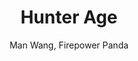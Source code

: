 --- 
slug: "hunter-age"
title: "Hunter Age"
publishdate: "2018-12-09"
src: "https://365manga.net/manga/hunter-age"
author: "Man Wang, Firepower Panda"
image: "https://data.365manga.net/images/thumbnails/32882-hunter-age.jpg"
tags: ["Adventure","Comedy","Drama","Fantasy","Romance"]
chapters: ["Chapter 91: Gold Eyes Silver Wolf ","Chapter 90: Symbol Battle At The Pier ","Chapter 89: Awo’s Not For Sale! ","Chapter 88: Starfall City ","Chapter 87: Elder Lan Ye ","Chapter 86: Separate Ways ","Chapter 85 ","Chapter 84: Mark Of Life ","Chapter 83: Goodbye"," Dryad ","Chapter 82: Seven Emblems"," Seven Constellations ","Chapter 81: Ancient Treasure ","Chapter 80: Reborn ","Chapter 79: First Sign Of Power ","Chapter 78: Beast Spirit Awakens ","Chapter 77: The Bloodied Road Back ","Chapter 76: Reckless ","Chapter 75: One Leaf Transformation ","Chapter 74: Surrounded By Enemies ","Chapter 73: Shared Roots ","Chapter 72: The Forgotten One ","Chapter 71: Trouble After A Thousand Years ","Chapter 70: Sealed Spirit’s Unexpected Changes ","Chapter 69: All Hope Is Crushed ","Chapter 68: Without Hesitation ","Chapter 67: A Price To Pay ","Chapter 66: Futile Effort ","Chapter 65: Know Your Place ","Chapter 64: Mythical Beast Yayu ","Chapter 63: Unexpected Development ","Chapter 62: Mystery Solved ","Chapter 61: Obscured ","Chapter 60: Realisation ","Chapter 59: Just A Dream ","Chapter 58: Lost In A Dream ","Chapter 57: Knock Them All Down ","Chapter 56: Hidden Intent ","Chapter 55: Comprehension By Analogy ","Chapter 54: Picking Silk ","Chapter 53: Seven Essence Points 101 ","Chapter 52: Sealed Spirit Tower ","Chapter 51: Awoo Awoo ","Chapter 50: Combining The Four Forms ","Chapter 49: The Cursed Essence Point ","Chapter 48: Dragon King’s Pact ","Chapter 47: Light At The End Of The Tunnel ","Chapter 46: Seven Shield Protection ","Chapter 45: Nowhere To Run ","Chapter 44: Man"," Woman"," Alone ","Chapter 43: Into The Forest ","Chapter 42: Into The River ","Chapter 41: Dogragon Triple Threat ","Chapter 40: Battling Xuan Ye Yin ","Chapter 39: Ancestral Dragon Essence Activate ","Chapter 38: Never Give Up ","Chapter 37: Executor Canine's Rage ","Chapter 36: Spectator ","Chapter 35: Stick Situation ","Chapter 34: Humiliation ","Chapter 33: Rock Down A Well ","Chapter 32: Deadly Encounter ","Chapter 31: Failed Landing ","Chapter 30: Incoming Danger ","Chapter 29: Fratricide ","Chapter 28: Truth Revealed ","Chapter 27: Keepsake Stolen ","Chapter 26: Runaway Princess ","Chapter 25: Hero's Journey ","Chapter 24: Jaya Duke ","Chapter 23: Roaming Dragon Realm ","Chapter 22: Fight For Your Life ","Chapter 21: Keepsake ","Chapter 20: Dad"," You Lost Your Mind! ","Chapter 19: King’s Realm ","Chapter 18: Bewitchment Spells ","Chapter 17: White Mountain's Four Ghosts ","Chapter 16: The Bright"," Shining Moon ","Chapter 15: Death Flame Corpse Formation ","Chapter 14: Inevitable Meeting ","Chapter 13: Midnight Asura ","Chapter 12: Leaving The Nest ","Chapter 11: Delay Begets The Unforeseen ","Chapter 10: All Up To The Fate ","Chapter 9: Princess Ling Xi ","Chapter 8: So It's You! ","Chapter 7: Essence Point Activation ","Chapter 6: Unexpected Conflicts ","Chapter 5: Unpredictable ","Chapter 4: A Storm Is Brewing ","Chapter 3: Change Is The Only Constant ","Chapter 2: Heroic Elegy (part 2) ","Chapter 1: Heroic Elegy (part 1)"]
chapterlinks: ["https://365manga.net/hunter-age/chapter-91.html","https://365manga.net/hunter-age/chapter-90.html","https://365manga.net/hunter-age/chapter-89.html","https://365manga.net/hunter-age/chapter-88.html","https://365manga.net/hunter-age/chapter-87.html","https://365manga.net/hunter-age/chapter-86.html","https://365manga.net/hunter-age/chapter-85.html","https://365manga.net/hunter-age/chapter-84.html","https://365manga.net/hunter-age/chapter-83.html","https://365manga.net/hunter-age/chapter-82.html","https://365manga.net/hunter-age/chapter-81.html","https://365manga.net/hunter-age/chapter-80.html","https://365manga.net/hunter-age/chapter-79.html","https://365manga.net/hunter-age/chapter-78.html","https://365manga.net/hunter-age/chapter-77.html","https://365manga.net/hunter-age/chapter-76.html","https://365manga.net/hunter-age/chapter-75.html","https://365manga.net/hunter-age/chapter-74.html","https://365manga.net/hunter-age/chapter-73.html","https://365manga.net/hunter-age/chapter-72.html","https://365manga.net/hunter-age/chapter-71.html","https://365manga.net/hunter-age/chapter-70.html","https://365manga.net/hunter-age/chapter-69.html","https://365manga.net/hunter-age/chapter-68.html","https://365manga.net/hunter-age/chapter-67.html","https://365manga.net/hunter-age/chapter-66.html","https://365manga.net/hunter-age/chapter-65.html","https://365manga.net/hunter-age/chapter-64.html","https://365manga.net/hunter-age/chapter-63.html","https://365manga.net/hunter-age/chapter-62.html","https://365manga.net/hunter-age/chapter-61.html","https://365manga.net/hunter-age/chapter-60.html","https://365manga.net/hunter-age/chapter-59.html","https://365manga.net/hunter-age/chapter-58.html","https://365manga.net/hunter-age/chapter-57.html","https://365manga.net/hunter-age/chapter-56.html","https://365manga.net/hunter-age/chapter-55.html","https://365manga.net/hunter-age/chapter-54.html","https://365manga.net/hunter-age/chapter-53.html","https://365manga.net/hunter-age/chapter-52.html","https://365manga.net/hunter-age/chapter-51.html","https://365manga.net/hunter-age/chapter-50.html","https://365manga.net/hunter-age/chapter-49.html","https://365manga.net/hunter-age/chapter-48.html","https://365manga.net/hunter-age/chapter-47.html","https://365manga.net/hunter-age/chapter-46.html","https://365manga.net/hunter-age/chapter-45.html","https://365manga.net/hunter-age/chapter-44.html","https://365manga.net/hunter-age/chapter-43.html","https://365manga.net/hunter-age/chapter-42.html","https://365manga.net/hunter-age/chapter-41.html","https://365manga.net/hunter-age/chapter-40.html","https://365manga.net/hunter-age/chapter-39.html","https://365manga.net/hunter-age/chapter-38.html","https://365manga.net/hunter-age/chapter-37.html","https://365manga.net/hunter-age/chapter-36.html","https://365manga.net/hunter-age/chapter-35.html","https://365manga.net/hunter-age/chapter-34.html","https://365manga.net/hunter-age/chapter-33.html","https://365manga.net/hunter-age/chapter-32.html","https://365manga.net/hunter-age/chapter-31.html","https://365manga.net/hunter-age/chapter-30.html","https://365manga.net/hunter-age/chapter-29.html","https://365manga.net/hunter-age/chapter-28.html","https://365manga.net/hunter-age/chapter-27.html","https://365manga.net/hunter-age/chapter-26.html","https://365manga.net/hunter-age/chapter-25.html","https://365manga.net/hunter-age/chapter-24.html","https://365manga.net/hunter-age/chapter-23.html","https://365manga.net/hunter-age/chapter-22.html","https://365manga.net/hunter-age/chapter-21.html","https://365manga.net/hunter-age/chapter-20.html","https://365manga.net/hunter-age/chapter-19.html","https://365manga.net/hunter-age/chapter-18.html","https://365manga.net/hunter-age/chapter-17.html","https://365manga.net/hunter-age/chapter-16.html","https://365manga.net/hunter-age/chapter-15.html","https://365manga.net/hunter-age/chapter-14.html","https://365manga.net/hunter-age/chapter-13.html","https://365manga.net/hunter-age/chapter-12.html","https://365manga.net/hunter-age/chapter-11.html","https://365manga.net/hunter-age/chapter-10.html","https://365manga.net/hunter-age/chapter-9.html","https://365manga.net/hunter-age/chapter-8.html","https://365manga.net/hunter-age/chapter-7.html","https://365manga.net/hunter-age/chapter-6.html","https://365manga.net/hunter-age/chapter-5.html","https://365manga.net/hunter-age/chapter-4.html","https://365manga.net/hunter-age/chapter-3.html","https://365manga.net/hunter-age/chapter-2.html","https://365manga.net/hunter-age/chapter-1.html"]
description: "A naive youngster, ignorant of the tragedy that happened 16 years ago, travels with the sworn enemy of his tribe; a Princess out on an excursion, due to the internal conflicts within the royal family, has to risk her life and survive in the mountains; A prodigy carrying the hopes of the entire tribe, at this very moment, doesn’t have much time left in this world… The 3 of them meet in a world fraught with dangers, will they be able to free themselves from their accursed fate?"
---